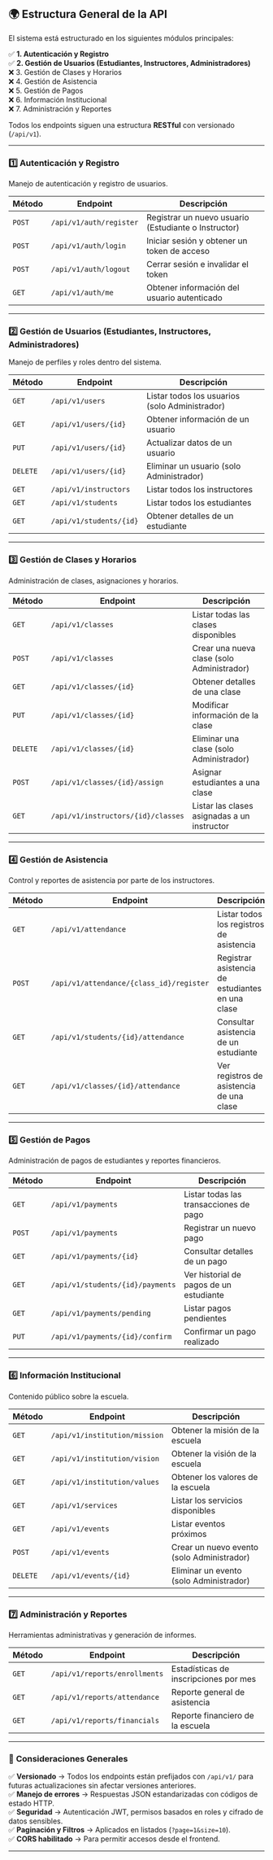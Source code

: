 ## 🌍 **Estructura General de la API**

El sistema está estructurado en los siguientes módulos principales:

✅ **1. Autenticación y Registro**  
✅ **2. Gestión de Usuarios (Estudiantes, Instructores, Administradores)**  
❌ 3. Gestión de Clases y Horarios  
❌ 4. Gestión de Asistencia  
❌ 5. Gestión de Pagos  
❌ 6. Información Institucional  
❌ 7. Administración y Reportes  

Todos los endpoints siguen una estructura **RESTful** con versionado (`/api/v1`).

---

### 1️⃣ **Autenticación y Registro**
Manejo de autenticación y registro de usuarios.

| Método | Endpoint                   | Descripción |
|--------|-----------------------------|-------------|
| `POST` | `/api/v1/auth/register`     | Registrar un nuevo usuario (Estudiante o Instructor) |
| `POST` | `/api/v1/auth/login`        | Iniciar sesión y obtener un token de acceso |
| `POST` | `/api/v1/auth/logout`       | Cerrar sesión e invalidar el token |
| `GET`  | `/api/v1/auth/me`           | Obtener información del usuario autenticado |

---

### 2️⃣ **Gestión de Usuarios (Estudiantes, Instructores, Administradores)**
Manejo de perfiles y roles dentro del sistema.

| Método | Endpoint                        | Descripción |
|--------|----------------------------------|-------------|
| `GET`  | `/api/v1/users`                 | Listar todos los usuarios (solo Administrador) |
| `GET`  | `/api/v1/users/{id}`            | Obtener información de un usuario |
| `PUT`  | `/api/v1/users/{id}`            | Actualizar datos de un usuario |
| `DELETE` | `/api/v1/users/{id}`          | Eliminar un usuario (solo Administrador) |
| `GET`  | `/api/v1/instructors`           | Listar todos los instructores |
| `GET`  | `/api/v1/students`              | Listar todos los estudiantes |
| `GET`  | `/api/v1/students/{id}`         | Obtener detalles de un estudiante |

---

### 3️⃣ **Gestión de Clases y Horarios**
Administración de clases, asignaciones y horarios.

| Método | Endpoint                            | Descripción |
|--------|--------------------------------------|-------------|
| `GET`  | `/api/v1/classes`                   | Listar todas las clases disponibles |
| `POST` | `/api/v1/classes`                   | Crear una nueva clase (solo Administrador) |
| `GET`  | `/api/v1/classes/{id}`              | Obtener detalles de una clase |
| `PUT`  | `/api/v1/classes/{id}`              | Modificar información de la clase |
| `DELETE` | `/api/v1/classes/{id}`           | Eliminar una clase (solo Administrador) |
| `POST` | `/api/v1/classes/{id}/assign`       | Asignar estudiantes a una clase |
| `GET`  | `/api/v1/instructors/{id}/classes`  | Listar las clases asignadas a un instructor |

---

### 4️⃣ **Gestión de Asistencia**
Control y reportes de asistencia por parte de los instructores.

| Método | Endpoint                                      | Descripción |
|--------|----------------------------------------------|-------------|
| `GET`  | `/api/v1/attendance`                        | Listar todos los registros de asistencia |
| `POST` | `/api/v1/attendance/{class_id}/register`    | Registrar asistencia de estudiantes en una clase |
| `GET`  | `/api/v1/students/{id}/attendance`         | Consultar asistencia de un estudiante |
| `GET`  | `/api/v1/classes/{id}/attendance`          | Ver registros de asistencia de una clase |

---

### 5️⃣ **Gestión de Pagos**
Administración de pagos de estudiantes y reportes financieros.

| Método | Endpoint                          | Descripción |
|--------|------------------------------------|-------------|
| `GET`  | `/api/v1/payments`                | Listar todas las transacciones de pago |
| `POST` | `/api/v1/payments`                | Registrar un nuevo pago |
| `GET`  | `/api/v1/payments/{id}`           | Consultar detalles de un pago |
| `GET`  | `/api/v1/students/{id}/payments`  | Ver historial de pagos de un estudiante |
| `GET`  | `/api/v1/payments/pending`        | Listar pagos pendientes |
| `PUT`  | `/api/v1/payments/{id}/confirm`   | Confirmar un pago realizado |

---

### 6️⃣ **Información Institucional**
Contenido público sobre la escuela.

| Método | Endpoint                              | Descripción |
|--------|--------------------------------------|-------------|
| `GET`  | `/api/v1/institution/mission`       | Obtener la misión de la escuela |
| `GET`  | `/api/v1/institution/vision`        | Obtener la visión de la escuela |
| `GET`  | `/api/v1/institution/values`        | Obtener los valores de la escuela |
| `GET`  | `/api/v1/services`                  | Listar los servicios disponibles |
| `GET`  | `/api/v1/events`                    | Listar eventos próximos |
| `POST` | `/api/v1/events`                    | Crear un nuevo evento (solo Administrador) |
| `DELETE` | `/api/v1/events/{id}`            | Eliminar un evento (solo Administrador) |

---

### 7️⃣ **Administración y Reportes**
Herramientas administrativas y generación de informes.

| Método | Endpoint                           | Descripción |
|--------|-------------------------------------|-------------|
| `GET`  | `/api/v1/reports/enrollments`      | Estadísticas de inscripciones por mes |
| `GET`  | `/api/v1/reports/attendance`       | Reporte general de asistencia |
| `GET`  | `/api/v1/reports/financials`       | Reporte financiero de la escuela |

---

### 📌 **Consideraciones Generales**
✅ **Versionado** → Todos los endpoints están prefijados con `/api/v1/` para futuras actualizaciones sin afectar versiones anteriores.  
✅ **Manejo de errores** → Respuestas JSON estandarizadas con códigos de estado HTTP.  
✅ **Seguridad** → Autenticación JWT, permisos basados en roles y cifrado de datos sensibles.  
✅ **Paginación y Filtros** → Aplicados en listados (`?page=1&size=10`).  
✅ **CORS habilitado** → Para permitir accesos desde el frontend.  

---

